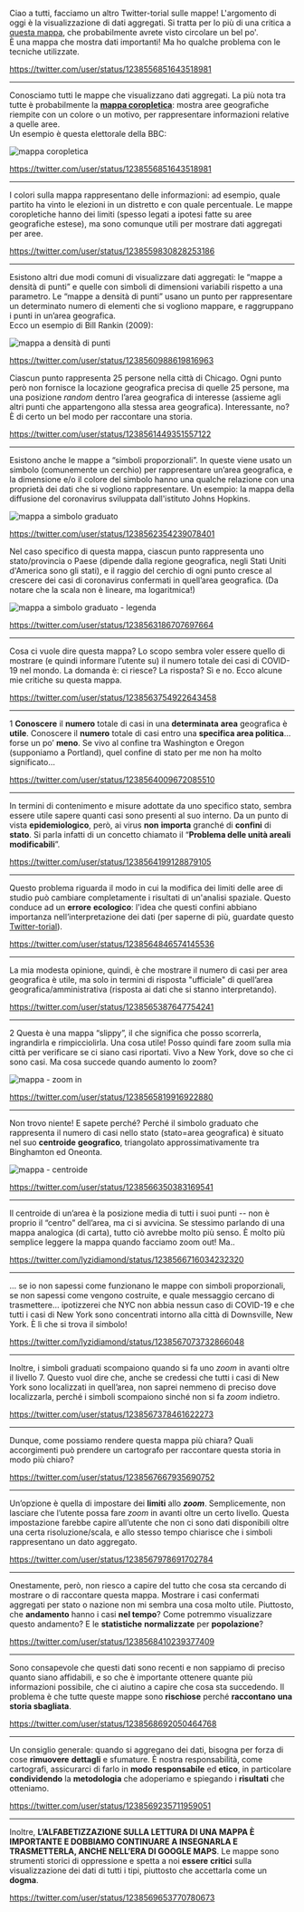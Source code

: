 Ciao a tutti, facciamo un altro Twitter-torial sulle mappe!
L'argomento di oggi è la visualizzazione di dati aggregati. Si tratta per lo più di una critica a [questa mappa](https://www.arcgis.com/apps/opsdashboard/index.html#/bda7594740fd40299423467b48e9ecf6), che probabilmente avrete visto circolare un bel po'.<br>
È una mappa che mostra dati importanti! Ma ho qualche problema con le tecniche utilizzate.

https://twitter.com/user/status/1238556851643518981

---

Conosciamo tutti le mappe che visualizzano dati aggregati. La più nota tra tutte è probabilmente la [**mappa coropletica**](https://www.wikiwand.com/it/Mappa_coropletica): mostra aree geografiche riempite con un colore o un motivo, per rappresentare informazioni relative a quelle aree.<br>
Un esempio è questa elettorale della BBC:


![mappa coropletica](imgs/coropleta.jpg)

https://twitter.com/user/status/1238556851643518981

---

I colori sulla mappa rappresentano delle informazioni: ad esempio, quale partito ha vinto le elezioni in un distretto e con quale percentuale. Le mappe coropletiche hanno dei limiti (spesso legati a ipotesi fatte su aree geografiche estese), ma sono comunque utili per mostrare dati aggregati per aree.

https://twitter.com/user/status/1238559830828253186

---

Esistono altri due modi comuni di visualizzare dati aggregati: le “mappe a densità di punti”  e quelle con simboli di dimensioni variabili rispetto a una parametro. Le “mappe a densità di punti” usano un punto per rappresentare un determinato numero di elementi che si vogliono mappare, e raggruppano i punti in un’area geografica.
<br>Ecco un esempio di Bill Rankin (2009):


![mappa a densità di punti](imgs/dotDensity.jpg)

https://twitter.com/user/status/1238560988619816963

Ciascun punto rappresenta 25 persone nella città di Chicago. Ogni punto però non fornisce la locazione geografica precisa di quelle 25 persone, ma una posizione *random* dentro l’area geografica di interesse (assieme agli altri punti che appartengono alla stessa area geografica). Interessante, no? È di certo un bel modo per raccontare una storia.

https://twitter.com/user/status/1238561449351557122

---

Esistono anche le mappe a “simboli proporzionali”. In queste viene usato un simbolo (comunemente un cerchio) per rappresentare un’area geografica, e la dimensione e/o il colore del simbolo hanno una qualche relazione con una proprietà dei dati che si vogliono rappresentare. Un esempio: la mappa della diffusione del coronavirus sviluppata dall'istituto Johns Hopkins.

![mappa a simbolo graduato](imgs/graduatedSymbol.jpg)

https://twitter.com/user/status/1238562354239078401

Nel caso specifico di questa mappa, ciascun punto rappresenta uno stato/provincia o Paese (dipende dalla regione geografica, negli Stati Uniti d'America sono gli stati), e il raggio del cerchio di ogni punto cresce al crescere dei casi di coronavirus confermati in quell’area geografica. (Da notare che la scala non è lineare, ma logaritmica!)

![mappa a simbolo graduato - legenda](imgs/graduatedSymbolLegend.jpg)

https://twitter.com/user/status/1238563186707697664

---

Cosa ci vuole dire questa mappa? Lo scopo sembra voler essere quello di mostrare (e quindi informare l’utente su) il numero totale dei casi di COVID-19 nel mondo. La domanda è: ci riesce? La risposta? Sì e no. Ecco alcune mie critiche su questa mappa.

https://twitter.com/user/status/1238563754922643458

---

1 **Conoscere** il **numero** totale di casi in una **determinata** **area** geografica è **utile**. Conoscere il **numero** totale di casi entro una **specifica area politica**… forse un po’ **meno**. Se vivo al confine tra Washington e Oregon (supponiamo a Portland), quel confine di stato per me non ha molto significato…

https://twitter.com/user/status/1238564009672085510

---

In termini di contenimento e misure adottate da uno specifico stato, sembra essere utile sapere quanti casi sono presenti al suo interno. Da un punto di vista **epidemiologico**, però, ai virus **non** **importa** granché di **confini** di **stato**. Si parla infatti di un concetto chiamato il “**Problema  delle  unità areali modificabili**”.

https://twitter.com/user/status/1238564199128879105

---

Questo problema riguarda il modo in cui la modifica dei limiti delle aree di studio può cambiare completamente i risultati di un'analisi spaziale. Questo conduce ad un **errore** **ecologico**: l'idea che questi confini abbiano importanza nell’interpretazione dei dati (per saperne di più, guardate questo [Twitter-torial](https://twitter.com/lyzidiamond/status/1069342932249899008)).

https://twitter.com/user/status/1238564846574145536

---

La mia modesta opinione, quindi, è che mostrare il numero di casi per area geografica è utile, ma solo in termini di risposta "ufficiale" di quell’area geografica/amministrativa (risposta ai dati che si stanno interpretando).

https://twitter.com/user/status/1238565387647754241

---

2 Questa è una mappa “slippy”, il che significa che posso scorrerla, ingrandirla e rimpicciolirla. Una cosa utile! Posso quindi fare zoom sulla mia città per verificare se ci siano casi riportati. Vivo a New York, dove so che ci sono casi. Ma cosa succede quando aumento lo zoom?


![mappa - zoom in](imgs/mappaZoom.jpg)

https://twitter.com/user/status/1238565819916922880

---

Non trovo niente! E sapete perché? Perché il simbolo graduato che rappresenta il numero di casi nello stato (stato=area geografica) è situato nel suo **centroide** **geografico**, triangolato approssimativamente tra Binghamton ed Oneonta.

![mappa - centroide](imgs/centroide.jpg)

https://twitter.com/user/status/1238566350383169541

---

Il centroide di un’area è la posizione media di tutti i suoi punti -- non è proprio il “centro” dell’area, ma ci si avvicina. Se stessimo parlando di una mappa analogica (di carta), tutto ciò avrebbe molto più senso. È molto più semplice leggere la mappa quando facciamo zoom out! Ma..

https://twitter.com/lyzidiamond/status/1238566716034232320

---

… se io non sapessi come funzionano le mappe con simboli proporzionali, se non sapessi come vengono costruite, e quale messaggio cercano di trasmettere… ipotizzerei che NYC non abbia nessun caso di COVID-19 e che tutti i casi di New York sono concentrati intorno alla città di Downsville, New York. È lì che si trova il simbolo!

https://twitter.com/lyzidiamond/status/1238567073732866048

---

Inoltre, i simboli graduati scompaiono quando si fa uno *zoom* in avanti oltre il livello 7. Questo vuol dire che, anche se credessi che tutti i casi di New York sono localizzati in quell’area,  non saprei nemmeno di preciso dove localizzarla, perché i simboli scompaiono sinché non si fa *zoom* indietro.

https://twitter.com/user/status/1238567378461622273

---

Dunque, come possiamo rendere questa mappa più chiara? Quali accorgimenti può prendere un cartografo per raccontare questa storia in modo più chiaro?

https://twitter.com/user/status/1238567667935690752

---

Un’opzione è quella di impostare dei **limiti** allo ***zoom***. Semplicemente, non lasciare che l’utente possa fare *zoom* in avanti oltre un certo livello. Questa impostazione farebbe capire all’utente che non ci sono dati disponibili oltre una certa risoluzione/scala, e allo stesso tempo chiarisce che i simboli rappresentano un dato aggregato.

https://twitter.com/user/status/1238567978691702784

---

Onestamente, però, non riesco a capire del tutto che cosa sta cercando di mostrare o di raccontare questa mappa. Mostrare i casi confermati aggregati per stato o nazione non mi sembra una cosa molto utile. Piuttosto, che **andamento** hanno i casi **nel tempo**? Come potremmo visualizzare questo andamento? E le **statistiche** **normalizzate** per **popolazione**?

https://twitter.com/user/status/1238568410239377409

---

Sono consapevole che questi dati sono recenti e non sappiamo di preciso quanto siano affidabili, e so che è importante ottenere quante più informazioni possibile, che ci aiutino a capire che cosa sta succedendo. Il problema è che tutte queste mappe sono **rischiose** perché **raccontano** **una storia sbagliata**.

https://twitter.com/user/status/1238568692050464768

---

Un consiglio generale: quando si aggregano dei dati, bisogna per forza di cose **rimuovere** **dettagli** e sfumature.
È nostra responsabilità, come cartografi, assicurarci di farlo in **modo** **responsabile** ed **etico**, in particolare **condividendo** la **metodologia** che adoperiamo e spiegando i **risultati** che otteniamo.

https://twitter.com/user/status/1238569235711959051

---

Inoltre, **L’ALFABETIZZAZIONE SULLA LETTURA DI UNA MAPPA È IMPORTANTE E DOBBIAMO CONTINUARE A INSEGNARLA E TRASMETTERLA, ANCHE NELL’ERA DI GOOGLE MAPS**.
Le mappe sono strumenti storici di oppressione e spetta a noi **essere** **critici** sulla visualizzazione dei dati di tutti i tipi, piuttosto che accettarla come un **dogma**.

https://twitter.com/user/status/1238569653770780673

